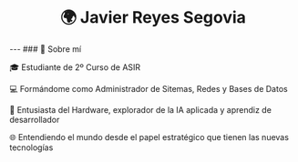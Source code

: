 <h1 align="center">🌍 Javier Reyes Segovia</h1>
---
### 🧠 Sobre mí

🎓 Estudiante de 2º Curso de ASIR

💻 Formándome como Administrador de Sitemas, Redes y Bases de Datos

🔭 Entusiasta del Hardware, explorador de la IA aplicada y aprendiz de desarrollador

🌐 Entendiendo el mundo desde el papel estratégico que tienen las nuevas tecnologías
